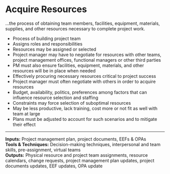 # Acquire Resources

…the process of obtaining team members, facilities, equipment, materials, supplies, and other resources necessary to complete project work. 

- Process of building project team 
- Assigns roles and responsibilities 
- Resources may be assigned or selected 
- Project manager may have to negotiate for resources with other teams, project management offices, functional managers or other third parties 
- PM must also ensure facilities, equipment, materials, and other resources will be in place when needed 
- Effectively procuring necessary resources critical to project success 
- Project manager must often negotiate with others in order to acquire resources 
- Budget, availability, politics, preferences among factors that can influence resource selection and staffing 
- Constraints may force selection of suboptimal resources 
- May be less productive, lack training, cost more or not fit as well with team at large 
- Plans must be adjusted to account for such scenarios and to mitigate their effect 

---

**Inputs:** Project management plan, project documents, EEFs & OPAs    
**Tools & Techniques:** Decision-making techniques, interpersonal and team skills, pre-assignment, virtual teams    
**Outputs:** Physical resource and project team assignments, resource calendars, change requests, project management plan updates, project documents updates, EEF updates, OPA update    